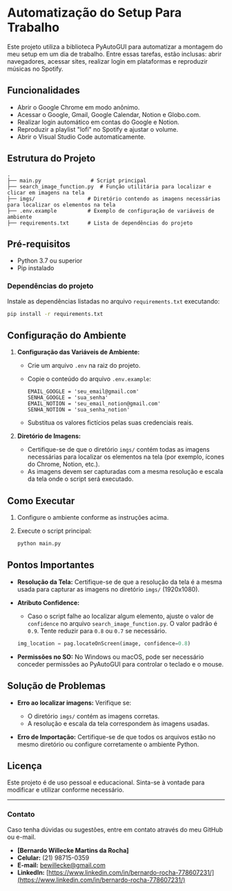 # Automatização do Setup Para Trabalho

Este projeto utiliza a biblioteca PyAutoGUI para automatizar a montagem do meu setup em um dia de trabalho. Entre essas tarefas, estão inclusas: abrir navegadores, acessar sites, realizar login em plataformas e reproduzir músicas no Spotify. 

## Funcionalidades

- Abrir o Google Chrome em modo anônimo.
- Acessar o Google, Gmail, Google Calendar, Notion e Globo.com.
- Realizar login automático em contas do Google e Notion.
- Reproduzir a playlist "lofi" no Spotify e ajustar o volume.
- Abrir o Visual Studio Code automaticamente.

## Estrutura do Projeto

```
.
├── main.py                # Script principal
├── search_image_function.py  # Função utilitária para localizar e clicar em imagens na tela
├── imgs/                 # Diretório contendo as imagens necessárias para localizar os elementos na tela
├── .env.example          # Exemplo de configuração de variáveis de ambiente
├── requirements.txt      # Lista de dependências do projeto
```

## Pré-requisitos

- Python 3.7 ou superior
- Pip instalado

### Dependências do projeto

Instale as dependências listadas no arquivo `requirements.txt` executando:

```bash
pip install -r requirements.txt
```

## Configuração do Ambiente

1. **Configuração das Variáveis de Ambiente:**
   - Crie um arquivo `.env` na raiz do projeto.
   - Copie o conteúdo do arquivo `.env.example`:

     ```
     EMAIL_GOOGLE = 'seu_email@gmail.com'
     SENHA_GOOGLE = 'sua_senha'
     EMAIL_NOTION = 'seu_email_notion@gmail.com'
     SENHA_NOTION = 'sua_senha_notion'
     ```
   - Substitua os valores fictícios pelas suas credenciais reais.

2. **Diretório de Imagens:**
   - Certifique-se de que o diretório `imgs/` contém todas as imagens necessárias para localizar os elementos na tela (por exemplo, ícones do Chrome, Notion, etc.).
   - As imagens devem ser capturadas com a mesma resolução e escala da tela onde o script será executado.

## Como Executar

1. Configure o ambiente conforme as instruções acima.
2. Execute o script principal:

   ```bash
   python main.py
   ```

## Pontos Importantes

- **Resolução da Tela:** Certifique-se de que a resolução da tela é a mesma usada para capturar as imagens no diretório `imgs/` (1920x1080). 
- **Atributo Confidence:**
  - Caso o script falhe ao localizar algum elemento, ajuste o valor de `confidence` no arquivo `search_image_function.py`. O valor padrão é `0.9`. Tente reduzir para `0.8` ou `0.7` se necessário.

  ```python
  img_location = pag.locateOnScreen(image, confidence=0.8)
  ```

- **Permissões no SO:** No Windows ou macOS, pode ser necessário conceder permissões ao PyAutoGUI para controlar o teclado e o mouse.

## Solução de Problemas

- **Erro ao localizar imagens:** Verifique se:
  - O diretório `imgs/` contém as imagens corretas.
  - A resolução e escala da tela correspondem às imagens usadas.

- **Erro de Importação:** Certifique-se de que todos os arquivos estão no mesmo diretório ou configure corretamente o ambiente Python.

## Licença

Este projeto é de uso pessoal e educacional. Sinta-se à vontade para modificar e utilizar conforme necessário.

---

### Contato
Caso tenha dúvidas ou sugestões, entre em contato através do meu GitHub ou e-mail.
- **[Bernardo Willecke Martins da Rocha]**
- **Celular:** (21) 98715-0359
- **E-mail:** [bewillecke@gmail.com](mailto:bewillecke@gmail.com)
- **LinkedIn:** [https://www.linkedin.com/in/bernardo-rocha-778607231/](https://www.linkedin.com/in/bernardo-rocha-778607231/)

